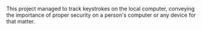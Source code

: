 This project managed to track keystrokes on the local computer, conveying the importance of proper security on a person's computer or any device for that matter.
